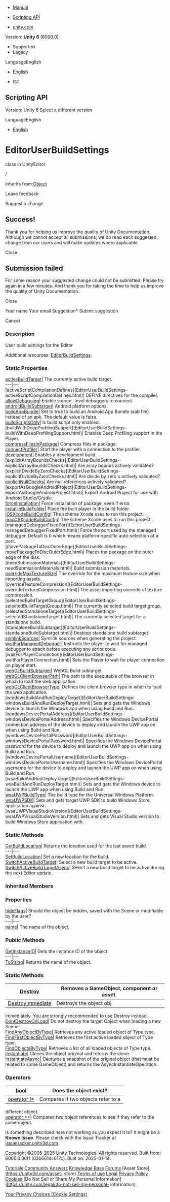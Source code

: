 [ ]()

  * [Manual](../Manual/index.html)
  * [Scripting API](../ScriptReference/index.html)

  * [unity.com](https://unity.com/)

Version: **Unity 6** (6000.0)

  * Supported
  * Legacy

LanguageEnglish

  * [English]()

  * C#

[ ](https://docs.unity3d.com)

## Scripting API

Version: Unity 6 Select a different version

LanguageEnglish

  * [English]()

# EditorUserBuildSettings

class in UnityEditor

/

Inherits from:[Object](Object.html)

Leave feedback

Suggest a change

## Success!

Thank you for helping us improve the quality of Unity Documentation. Although
we cannot accept all submissions, we do read each suggested change from our
users and will make updates where applicable.

Close

## Submission failed

For some reason your suggested change could not be submitted. Please <a>try
again</a> in a few minutes. And thank you for taking the time to help us
improve the quality of Unity Documentation.

Close

Your name Your email Suggestion* Submit suggestion

Cancel

[ ]()

### Description

User build settings for the Editor

Additional resources: [EditorBuildSettings](EditorBuildSettings.html).

### Static Properties

[activeBuildTarget](EditorUserBuildSettings-activeBuildTarget.html)| The
currently active build target.  
---|---  
[activeScriptCompilationDefines](EditorUserBuildSettings-
activeScriptCompilationDefines.html)| DEFINE directives for the compiler.  
[allowDebugging](EditorUserBuildSettings-allowDebugging.html)| Enable source-
level debuggers to connect.  
[androidBuildSubtarget](EditorUserBuildSettings-androidBuildSubtarget.html)|
Android platform options.  
[buildAppBundle](EditorUserBuildSettings-buildAppBundle.html)| Set to true to
build an Android App Bundle (aab file) instead of an apk. The default value is
false.  
[buildScriptsOnly](EditorUserBuildSettings-buildScriptsOnly.html)| Is build
script only enabled.  
[buildWithDeepProfilingSupport](EditorUserBuildSettings-
buildWithDeepProfilingSupport.html)| Enables Deep Profiling support in the
Player.  
[compressFilesInPackage](EditorUserBuildSettings-compressFilesInPackage.html)|
Compress files in package.  
[connectProfiler](EditorUserBuildSettings-connectProfiler.html)| Start the
player with a connection to the profiler.  
[development](EditorUserBuildSettings-development.html)| Enables a development
build.  
[explicitArrayBoundsChecks](EditorUserBuildSettings-
explicitArrayBoundsChecks.html)| Are array bounds actively validated?  
[explicitDivideByZeroChecks](EditorUserBuildSettings-
explicitDivideByZeroChecks.html)| Are divide by zero's actively validated?  
[explicitNullChecks](EditorUserBuildSettings-explicitNullChecks.html)| Are
null references actively validated?  
[exportAsGoogleAndroidProject](EditorUserBuildSettings-
exportAsGoogleAndroidProject.html)| Export Android Project for use with
Android Studio/Gradle.  
[forceInstallation](EditorUserBuildSettings-forceInstallation.html)| Force
installation of package, even if error.  
[installInBuildFolder](EditorUserBuildSettings-installInBuildFolder.html)|
Place the built player in the build folder.  
[iOSXcodeBuildConfig](EditorUserBuildSettings-iOSXcodeBuildConfig.html)| The
scheme Xcode uses to run this project.  
[macOSXcodeBuildConfig](EditorUserBuildSettings-macOSXcodeBuildConfig.html)|
The scheme Xcode uses to run this project.  
[managedDebuggerFixedPort](EditorUserBuildSettings-
managedDebuggerFixedPort.html)| Force the port used by the managed debugger.
Default is 0 which means platform-specific auto-selection of a port.  
[movePackageToDiscOuterEdge](EditorUserBuildSettings-
movePackageToDiscOuterEdge.html)| Places the package on the outer edge of the
disk.  
[needSubmissionMaterials](EditorUserBuildSettings-
needSubmissionMaterials.html)| Build submission materials.  
[overrideMaxTextureSize](EditorUserBuildSettings-overrideMaxTextureSize.html)|
The override for the maximum texture size when importing assets.  
[overrideTextureCompression](EditorUserBuildSettings-
overrideTextureCompression.html)| The asset importing override of texture
compression.  
[selectedBuildTargetGroup](EditorUserBuildSettings-
selectedBuildTargetGroup.html)| The currently selected build target group.  
[selectedStandaloneTarget](EditorUserBuildSettings-
selectedStandaloneTarget.html)| The currently selected target for a standalone
build.  
[standaloneBuildSubtarget](EditorUserBuildSettings-
standaloneBuildSubtarget.html)| Desktop standalone build subtarget.  
[symlinkSources](EditorUserBuildSettings-symlinkSources.html)| Symlink sources
when generating the project.  
[waitForManagedDebugger](EditorUserBuildSettings-waitForManagedDebugger.html)|
Instructs the player to wait for managed debugger to attach before executing
any script code.  
[waitForPlayerConnection](EditorUserBuildSettings-
waitForPlayerConnection.html)| Sets the Player to wait for player connection
on player start.  
[webGLBuildSubtarget](EditorUserBuildSettings-webGLBuildSubtarget.html)| WebGL
Build subtarget.  
[webGLClientBrowserPath](EditorUserBuildSettings-webGLClientBrowserPath.html)|
The path to the executable of the browser in which to load the web
application.  
[webGLClientBrowserType](EditorUserBuildSettings-webGLClientBrowserType.html)|
Defines the client browser type in which to load the web application.  
[windowsBuildAndRunDeployTarget](EditorUserBuildSettings-
windowsBuildAndRunDeployTarget.html)| Sets and gets the Windows device to
launch the Windows app when using Build and Run.  
[windowsDevicePortalAddress](EditorUserBuildSettings-
windowsDevicePortalAddress.html)| Specifies the Windows DevicePortal
connection address of the device to deploy and launch the UWP app on when
using Build and Run.  
[windowsDevicePortalPassword](EditorUserBuildSettings-
windowsDevicePortalPassword.html)| Specifies the Windows DevicePortal password
for the device to deploy and launch the UWP app on when using Build and Run.  
[windowsDevicePortalUsername](EditorUserBuildSettings-
windowsDevicePortalUsername.html)| Specifies the Windows DevicePortal username
for the device to deploy and launch the UWP app on when using Build and Run.  
[wsaBuildAndRunDeployTarget](EditorUserBuildSettings-
wsaBuildAndRunDeployTarget.html)| Sets and gets the Windows device to launch
the UWP app when using Build and Run.  
[wsaUWPBuildType](EditorUserBuildSettings-wsaUWPBuildType.html)| The build
type for the Universal Windows Platform.  
[wsaUWPSDK](EditorUserBuildSettings-wsaUWPSDK.html)| Sets and gets target UWP
SDK to build Windows Store application against.  
[wsaUWPVisualStudioVersion](EditorUserBuildSettings-
wsaUWPVisualStudioVersion.html)| Sets and gets Visual Studio version to build
Windows Store application with.  
  
### Static Methods

[GetBuildLocation](EditorUserBuildSettings.GetBuildLocation.html)| Returns the
location used for the last saved build.  
---|---  
[SetBuildLocation](EditorUserBuildSettings.SetBuildLocation.html)| Set a new
location for the build.  
[SwitchActiveBuildTarget](EditorUserBuildSettings.SwitchActiveBuildTarget.html)|
Select a new build target to be active.  
[SwitchActiveBuildTargetAsync](EditorUserBuildSettings.SwitchActiveBuildTargetAsync.html)|
Select a new build target to be active during the next Editor update.  
  
### Inherited Members

### Properties

[hideFlags](Object-hideFlags.html)| Should the object be hidden, saved with
the Scene or modifiable by the user?  
---|---  
[name](Object-name.html)| The name of the object.  
  
### Public Methods

[GetInstanceID](Object.GetInstanceID.html)| Gets the instance ID of the
object.  
---|---  
[ToString](Object.ToString.html)| Returns the name of the object.  
  
### Static Methods

[Destroy](Object.Destroy.html)| Removes a GameObject, component or asset.  
---|---  
[DestroyImmediate](Object.DestroyImmediate.html)| Destroys the object obj
immediately. You are strongly recommended to use Destroy instead.  
[DontDestroyOnLoad](Object.DontDestroyOnLoad.html)| Do not destroy the target
Object when loading a new Scene.  
[FindAnyObjectByType](Object.FindAnyObjectByType.html)| Retrieves any active
loaded object of Type type.  
[FindFirstObjectByType](Object.FindFirstObjectByType.html)| Retrieves the
first active loaded object of Type type.  
[FindObjectsByType](Object.FindObjectsByType.html)| Retrieves a list of all
loaded objects of Type type.  
[Instantiate](Object.Instantiate.html)| Clones the object original and returns
the clone.  
[InstantiateAsync](Object.InstantiateAsync.html)| Captures a snapshot of the
original object (that must be related to some GameObject) and returns the
AsyncInstantiateOperation.  
  
### Operators

[bool](Object-operator_Object.html)| Does the object exist?  
---|---  
[operator !=](Object-operator_ne.html)| Compares if two objects refer to a
different object.  
[operator ==](Object-operator_eq.html)| Compares two object references to see
if they refer to the same object.  
  
Is something described here not working as you expect it to? It might be a
**Known Issue**. Please check with the Issue Tracker at
[issuetracker.unity3d.com](https://issuetracker.unity3d.com).

Copyright ©2005-2025 Unity Technologies. All rights reserved. Built from:
6000.0.36f1 (02b661dc617c). Built on: 2025-01-14.

[Tutorials](https://unity3d.com/learn) [Community
Answers](https://answers.unity3d.com) [Knowledge
Base](https://support.unity3d.com/hc/en-us)
[Forums](https://forum.unity3d.com) [Asset Store](https://unity3d.com/asset-
store) [Terms of use](https://docs.unity3d.com/Manual/TermsOfUse.html)
[Legal](https://unity.com/legal) [Privacy
Policy](https://unity.com/legal/privacy-policy)
[Cookies](https://unity.com/legal/cookie-policy) [Do Not Sell or Share My
Personal Information](https://unity.com/legal/do-not-sell-my-personal-
information)

[Your Privacy Choices (Cookie Settings)](javascript:void\(0\);)

